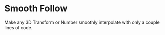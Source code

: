 # Smooth Follow
Make any 3D Transform or Number smoothly interpolate with only a couple lines of code.
